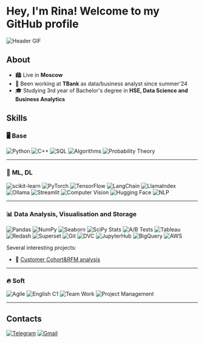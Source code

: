 # Hey, I'm Rina! Welcome to my GitHub profile

![Header GIF](https://media3.giphy.com/media/v1.Y2lkPTc5MGI3NjExMmVmamZqdW5mMDZ3eG1hdTF2ZGh4bGszZ2phYnN5ZzcxeHc1ZjJlbiZlcD12MV9pbnRlcm5hbF9naWZfYnlfaWQmY3Q9Zw/rcOlpTCkM1GAE/giphy.gif)  

## About
- 🏙️ Live in **Moscow** 
- 💼 Been working at **TBank** as data/business analyst since summer'24
- 🎓 Studying 3rd year of Bachelor's degree in **HSE, Data Science and Business Analytics**  

## Skills  

### 🖥️ **Base**
![Python](https://img.shields.io/badge/Python-3776AB?style=flat&logo=python&logoColor=white) ![C++](https://img.shields.io/badge/C++-00599C?style=flat&logo=cplusplus&logoColor=white) ![SQL](https://img.shields.io/badge/SQL-4479A1?style=flat&logo=mysql&logoColor=white) ![Algorithms](https://img.shields.io/badge/Algorithms-FFA500?style=flat) ![Probability Theory](https://img.shields.io/badge/Probability%20Theory-8A2BE2?style=flat)

---

### 🤖 **ML, DL**
![scikit-learn](https://img.shields.io/badge/scikit--learn-F7931E?style=flat&logo=scikitlearn&logoColor=white) ![PyTorch](https://img.shields.io/badge/PyTorch-EE4C2C?style=flat&logo=pytorch&logoColor=white)  ![TensorFlow](https://img.shields.io/badge/TensorFlow-FF6F00?style=flat&logo=tensorflow&logoColor=white)  ![LangChain](https://img.shields.io/badge/LangChain-0052CC?style=flat) ![LlamaIndex](https://img.shields.io/badge/LlamaIndex-FFD700?style=flat)  ![Ollama](https://img.shields.io/badge/Ollama-32CD32?style=flat) ![Streamlit](https://img.shields.io/badge/Streamlit-FF4B4B?style=flat&logo=streamlit&logoColor=white)  ![Computer Vision](https://img.shields.io/badge/Computer%20Vision-4682B4?style=flat) ![Hugging Face](https://img.shields.io/badge/Hugging%20Face-FFCC4D?style=flat&logo=huggingface&logoColor=black) ![NLP](https://img.shields.io/badge/NLP-003366?style=flat)  

---

### 📊 **Data Analysis, Visualisation and Storage**
![Pandas](https://img.shields.io/badge/Pandas-150458?style=flat&logo=pandas&logoColor=white) ![NumPy](https://img.shields.io/badge/NumPy-013243?style=flat&logo=numpy&logoColor=white) ![Seaborn](https://img.shields.io/badge/Seaborn-008080?style=flat) ![SciPy Stats](https://img.shields.io/badge/SciPy%20Stats-8CAAE6?style=flat&logo=scipy&logoColor=white) ![A/B Tests](https://img.shields.io/badge/A%2FB%20Tests-00BFFF?style=flat) ![Tableau](https://img.shields.io/badge/Tableau-E97627?style=flat&logo=tableau&logoColor=white) ![Redash](https://img.shields.io/badge/Redash-FF0000?style=flat) ![Superset](https://img.shields.io/badge/Superset-1F77B4?style=flat) ![Git](https://img.shields.io/badge/Git-F05032?style=flat&logo=git&logoColor=white) ![DVC](https://img.shields.io/badge/DVC-945DD6?style=flat) ![JupyterHub](https://img.shields.io/badge/JupyterHub-F37626?style=flat&logo=jupyter&logoColor=white) ![BigQuery](https://img.shields.io/badge/BigQuery-4285F4?style=flat&logo=googlebigquery&logoColor=white) ![AWS](https://img.shields.io/badge/AWS-FF9900?style=flat&logo=amazonaws&logoColor=white)

Several interesting projects:
- 📂 [Customer Cohort&RFM analysis]([https://github.com/crazyrinchik/data_analysis/tree/main/cohort_rfm_analysis])

---

### 🔥 **Soft**
![Agile](https://img.shields.io/badge/Agile-000000?style=flat&logo=agile&logoColor=white) ![English C1](https://img.shields.io/badge/English-C1-4B92DB?style=flat) ![Team Work](https://img.shields.io/badge/Team%20Work-000000?style=flat&logo=teamviewer&logoColor=white) ![Project Management](https://img.shields.io/badge/Project%20Management-4B92DB?style=flat)

---

## Contacts
[![Telegram](https://img.shields.io/badge/Telegram-26A5E4?style=flat&logo=telegram&logoColor=white)](https://t.me/crazy_rinchik)
[![Gmail](https://img.shields.io/badge/Gmail-D14836?style=flat&logo=gmail&logoColor=white)](mailto:ekaterinazyub@gmail.com)
